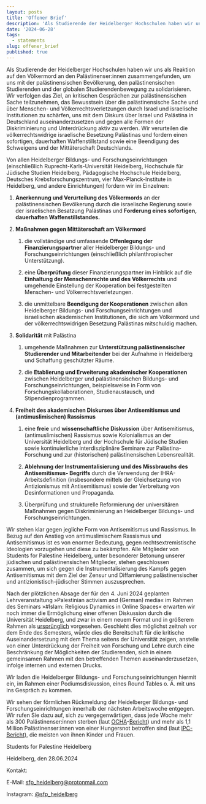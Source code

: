 ```yaml
---
layout: posts
title: 'Offener Brief'
description: 'Als Studierende der Heidelberger Hochschulen haben wir uns als Reaktion auf den Völkermord an den Palästinenser:innen zusammengefunden'
date: '2024-06-28'
tags:
  - statements
slug: offener_brief
published: true
---
```





Als Studierende der Heidelberger Hochschulen haben wir uns als Reaktion auf den Völkermord an den Palästinenser:innen zusammengefunden, um uns mit der palästinensischen Bevölkerung, den palästinensischen Studierenden und der globalen Studierendenbewegung zu solidarisieren. Wir verfolgen das Ziel, an kritischen Gesprächen zur palästinensischen Sache teilzunehmen, das Bewusstsein über die palästinensische Sache und über Menschen- und Völkerrechtsverletzungen durch Israel und israelische Institutionen zu schärfen, uns mit dem Diskurs über Israel und Palästina in Deutschland auseinanderzusetzen und gegen alle Formen der Diskriminierung und Unterdrückung aktiv zu werden. Wir verurteilen die völkerrechtswidrige israelische Besetzung Palästinas und fordern einen sofortigen, dauerhaften Waffenstillstand sowie eine Beendigung des Schweigens und der Mittäterschaft Deutschlands.

Von allen Heidelberger Bildungs- und Forschungseinrichtungen (einschließlich Ruprecht-Karls-Universität Heidelberg, Hochschule für Jüdische Studien Heidelberg, Pädagogische Hochschule Heidelberg, Deutsches Krebsforschungszentrum, vier Max-Planck-Institute in Heidelberg, und andere Einrichtungen) fordern wir im Einzelnen:


1. **Anerkennung und Verurteilung des Völkermords** an der palästinensischen Bevölkerung durch die israelische Regierung sowie der israelischen Besatzung Palästinas und **Forderung eines sofortigen, dauerhaften Waffenstillstandes.**

2. **Maßnahmen gegen Mittäterschaft am Völkermord**

   1. die vollständige und umfassende **Offenlegung der Finanzierungspartner** aller Heidelberger Bildungs- und Forschungseinrichtungen (einschließlich philanthropischer Unterstützung).

   2. eine **Überprüfung** dieser Finanzierungspartner im Hinblick auf die **Einhaltung der Menschenrechte und des Völkerrechts** und umgehende Einstellung der Kooperation bei festgestellten Menschen- und Völkerrechtsverletzungen.

   3. die unmittelbare **Beendigung der Kooperationen** zwischen allen Heidelberger Bildungs- und Forschungseinrichtungen und israelischen akademischen Institutionen, die sich am Völkermord und der völkerrechtswidrigen Besetzung Palästinas mitschuldig machen.

3. **Solidarität** mit Palästina

   1. umgehende Maßnahmen zur **Unterstützung palästinensischer Studierender und Mitarbeitender** bei der Aufnahme in Heidelberg und Schaffung geschützter Räume.

   2. die **Etablierung und Erweiterung** **akademischer Kooperationen** zwischen Heidelberger und palästinensischen Bildungs- und Forschungseinrichtungen, beispielsweise in Form von Forschungskollaborationen, Studienaustausch, und Stipendienprogrammen.

4. **Freiheit des akademischen Diskurses über Antisemitismus und (antimuslimischen) Rassismus**

   1. eine **freie** und **wissenschaftliche Diskussion** über Antisemitismus, (antimuslimischen) Rassismus sowie Kolonialismus an der Universität Heidelberg und der Hochschule für Jüdische Studien sowie kontinuierliche interdisziplinäre Seminare zur Palästina-Forschung und zur (historischen) palästinensischen Lebensrealität.

   2. **Ablehnung der Instrumentalisierung und des Missbrauchs** **des Antisemitismus- Begriffs** durch die Verwendung der IHRA-Arbeitsdefinition (insbesondere mittels der Gleichsetzung von Antizionismus mit Antisemitismus) sowie der Verbreitung von Desinformationen und Propaganda.

   3. Überprüfung und strukturelle Reformierung der universitären Maßnahmen gegen Diskriminierung an Heidelberger Bildungs- und Forschungseinrichtungen.

Wir stehen klar gegen jegliche Form von Antisemitismus und Rassismus. In Bezug auf den Anstieg von antimuslimischem Rassismus und Antisemitismus ist es von enormer Bedeutung, gegen rechtsextremistische Ideologien vorzugehen und diese zu bekämpfen. Alle Mitglieder von Students for Palestine Heidelberg, unter besonderer Betonung unserer jüdischen und palästinensischen Mitglieder, stehen geschlossen zusammen, um sich gegen die Instrumentalisierung des Kampfs gegen Antisemitismus mit dem Ziel der Zensur und Diffamierung palästinensischer und antizionistisch-jüdischer Stimmen auszusprechen.

Nach der plötzlichen Absage der für den 4. Juni 2024 geplanten Lehrveranstaltung »Palestinian activism and (German) media« im Rahmen des Seminars »#Islam: Religious Dynamics in Online Spaces« erwarten wir noch immer die Ermöglichung einer offenen Diskussion durch die Universität Heidelberg, und zwar in einem neuem Format und in größerem Rahmen als [ursprünglich](https://www.uni-heidelberg.de/de/newsroom/lehrveranstaltung-islam-religious-dynamics-in-online-spaces-in-neuem-format) vorgesehen. Geschieht dies möglichst zeitnah vor dem Ende des Semesters, würde dies die Bereitschaft für die kritische Auseinandersetzung mit dem Thema seitens der Universität zeigen, anstelle von einer Unterdrückung der Freiheit von Forschung und Lehre durch eine Beschränkung der Möglichkeiten der Studierenden, sich in einem gemeinsamen Rahmen mit den betreffenden Themen auseinanderzusetzen, infolge internen und externen Drucks.

Wir laden die Heidelberger Bildungs- und Forschungseinrichtungen hiermit ein, im Rahmen einer Podiumsdiskussion, eines Round Tables o. Ä. mit uns ins Gespräch zu kommen.

Wir sehen der förmlichen Rückmeldung der Heidelberger Bildungs- und Forschungseinrichtungen innerhalb der nächsten Arbeitswoche entgegen. Wir rufen Sie dazu auf, sich zu vergegenwärtigen, dass jede Woche mehr als 300 Palästinenser:innen sterben (laut [OCHA](https://www.ochaopt.org/content/humanitarian-situation-update-184-gaza-strip)\-[Bericht](https://www.ochaopt.org/content/humanitarian-situation-update-182-gaza-strip)) und mehr als 1,1 Million Palästinenser:innen von einer Hungersnot betroffen sind (laut [IPC-Bericht](https://www.un.org/unispal/document/ipc-famine-third-review-report-25jun24/)), die meisten von ihnen Kinder und Frauen.

Students for Palestine Heidelberg

Heidelberg, den 28.06.2024

Kontakt:

E-Mail: [sfp_heidelberg@protonmail.com](mailto:sfp_heidelberg@protonmail.com)

Instagram: [@sfp_heidelberg](https://www.instagram.com/sfp_heidelberg)

